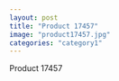```yaml
---
layout: post
title: "Product 17457"
image: "product17457.jpg"
categories: "category1"
---
```

Product 17457
